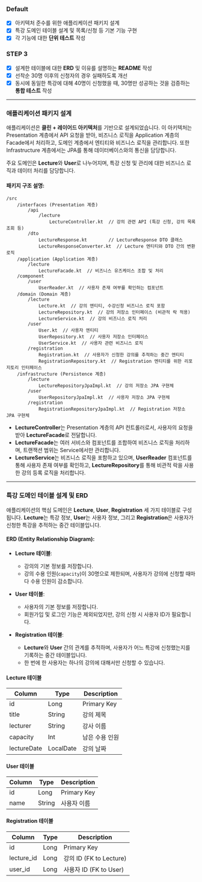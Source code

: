 
### **Default**

- [X] 아키텍처 준수를 위한 애플리케이션 패키지 설계
- [X] 특강 도메인 테이블 설계 및 목록/신청 등 기본 기능 구현
- [X] 각 기능에 대한 **단위 테스트** 작성

### **STEP 3**

- [X] 설계한 테이블에 대한 **ERD** 및 이유를 설명하는 **README** 작성
- [X] 선착순 30명 이후의 신청자의 경우 실패하도록 개선
- [X] 동시에 동일한 특강에 대해 40명이 신청했을 때, 30명만 성공하는 것을 검증하는 **통합 테스트** 작성

---

### **애플리케이션 패키지 설계**

애플리케이션은 **클린 + 레이어드 아키텍처**를 기반으로 설계되었습니다. 이 아키텍처는 Presentation 계층에서 API 요청을 받아, 비즈니스 로직을 Application 계층의 Facade에서 처리하고, 도메인 계층에서 엔티티와 비즈니스 로직을 관리합니다. 또한 Infrastructure 계층에서는 JPA를 통해 데이터베이스와의 통신을 담당합니다.

주요 도메인은 **Lecture**와 **User**로 나누어지며, 특강 신청 및 관리에 대한 비즈니스 로직과 데이터 처리를 담당합니다.

#### **패키지 구조 설명**:

```plaintext
/src
    /interfaces (Presentation 계층)
        /api
            /lecture
                LectureController.kt  // 강의 관련 API (특강 신청, 강의 목록 조회 등)
        /dto
            LectureResponse.kt        // LectureResponse DTO 클래스
            LectureResponseConverter.kt  // Lecture 엔티티와 DTO 간의 변환 로직
    /application (Application 계층)
        /lecture
            LectureFacade.kt  // 비즈니스 유즈케이스 조합 및 처리
    /component
        /user
            UserReader.kt  // 사용자 존재 여부를 확인하는 컴포넌트
    /domain (Domain 계층)
        /lecture
            Lecture.kt  // 강의 엔티티, 수강신청 비즈니스 로직 포함
            LectureRepository.kt  // 강의 저장소 인터페이스 (비관적 락 적용)
            LectureService.kt  // 강의 비즈니스 로직 처리
        /user
            User.kt  // 사용자 엔티티
            UserRepository.kt  // 사용자 저장소 인터페이스
            UserService.kt  // 사용자 관련 비즈니스 로직
        /registration
            Registration.kt  // 사용자가 신청한 강의를 추적하는 중간 엔티티
            RegistrationRepository.kt  // Registration 엔티티를 위한 리포지토리 인터페이스
    /infrastructure (Persistence 계층)
        /lecture
            LectureRepositoryJpaImpl.kt  // 강의 저장소 JPA 구현체
        /user
            UserRepositoryJpaImpl.kt  // 사용자 저장소 JPA 구현체
        /registration
            RegistrationRepositoryJpaImpl.kt  // Registration 저장소 JPA 구현체
```

- **LectureController**는 Presentation 계층의 API 컨트롤러로서, 사용자의 요청을 받아 **LectureFacade**로 전달합니다.
- **LectureFacade**는 여러 서비스와 컴포넌트를 조합하여 비즈니스 로직을 처리하며, 트랜잭션 범위는 Service에서만 관리합니다.
- **LectureService**는 비즈니스 로직을 포함하고 있으며, **UserReader** 컴포넌트를 통해 사용자 존재 여부를 확인하고, **LectureRepository**를 통해 비관적 락을 사용한 강의 등록 로직을 처리합니다.

---

### **특강 도메인 테이블 설계 및 ERD**

애플리케이션의 핵심 도메인은 **Lecture**, **User**, **Registration** 세 가지 테이블로 구성됩니다. **Lecture**는 특강 정보, **User**는 사용자 정보, 그리고 **Registration**은 사용자가 신청한 특강을 추적하는 중간 테이블입니다.

#### **ERD (Entity Relationship Diagram)**:

- **Lecture 테이블**:
    - 강의의 기본 정보를 저장합니다.
    - 강의 수용 인원(`capacity`)이 30명으로 제한되며, 사용자가 강의에 신청할 때마다 수용 인원이 감소합니다.

- **User 테이블**:
    - 사용자의 기본 정보를 저장합니다.
    - 회원가입 및 로그인 기능은 제외되었지만, 강의 신청 시 사용자 ID가 필요합니다.

- **Registration 테이블**:
    - **Lecture**와 **User** 간의 관계를 추적하며, 사용자가 어느 특강에 신청했는지를 기록하는 중간 테이블입니다.
    - 한 번에 한 사용자는 하나의 강의에 대해서만 신청할 수 있습니다.

#### **Lecture 테이블**

| Column    | Type | Description       |
| --------- | ---- | ----------------- |
| id        | Long | Primary Key       |
| title     | String | 강의 제목          |
| lecturer  | String | 강사 이름         |
| capacity  | Int  | 남은 수용 인원      |
| lectureDate | LocalDate | 강의 날짜  |

#### **User 테이블**

| Column | Type  | Description |
| ------ | ----- | ----------- |
| id     | Long  | Primary Key |
| name   | String| 사용자 이름 |

#### **Registration 테이블**

| Column     | Type  | Description         |
| ---------- | ----- | ------------------- |
| id         | Long  | Primary Key         |
| lecture_id | Long  | 강의 ID (FK to Lecture) |
| user_id    | Long  | 사용자 ID (FK to User)   |
